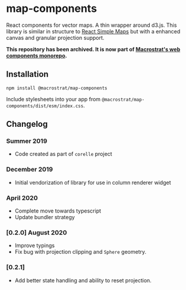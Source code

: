 # map-components

React components for vector maps. A thin wrapper around d3.js.
This library is similar in structure
to [React Simple Maps](https://www.react-simple-maps.io/examples/usa-with-state-labels/)
but with a enhanced canvas and granular projection support.

**This repository has been archived. It is now part of [Macrostrat's web components monorepo](https://github.com/UW-Macrostrat/web-components).**

## Installation

```
npm install @macrostrat/map-components
```

Include stylesheets into your app from `@macrostrat/map-components/dist/esm/index.css`.

## Changelog

### Summer 2019

- Code created as part of `corelle` project

### December 2019

- Initial vendorization of library for use in column renderer widget

### April 2020

- Complete move towards typescript
- Update bundler strategy

### [0.2.0] August 2020

- Improve typings
- Fix bug with projection clipping and `Sphere` geometry.

### [0.2.1]

- Add better state handling and ability to reset projection.
